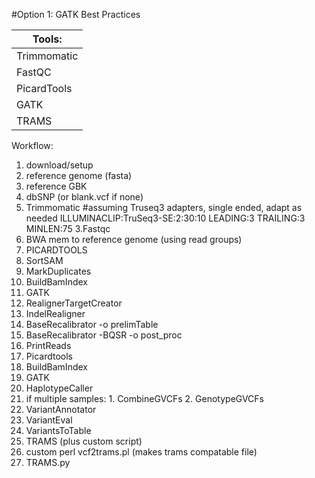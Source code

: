 #Option 1: GATK Best Practices

|Tools: |
|-------------|
| Trimmomatic |
| FastQC |
| PicardTools |
| GATK |
| TRAMS |

Workflow:

1. download/setup 
  1. reference genome (fasta) 
  2. reference GBK
  3. dbSNP (or blank.vcf if none)
2. Trimmomatic   #assuming Truseq3 adapters, single ended, adapt as needed ILLUMINACLIP:TruSeq3-SE:2:30:10 LEADING:3 TRAILING:3 MINLEN:75
3.Fastqc
4. BWA mem to reference genome (using read groups)
5. PICARDTOOLS
  1. SortSAM
  2. MarkDuplicates
  3. BuildBamIndex
6. GATK
  1. RealignerTargetCreator
  2. IndelRealigner
  3. BaseRecalibrator -o prelimTable
  4. BaseRecalibrator -BQSR -o post_proc
  5. PrintReads 
7. Picardtools
  1. BuildBamIndex
8. GATK 
  1. HaplotypeCaller
  2. if multiple samples:
    1. CombineGVCFs
    2. GenotypeGVCFs
  3. VariantAnnotator
  4. VariantEval
  5. VariantsToTable
9. TRAMS (plus custom script)
 1. custom perl vcf2trams.pl (makes trams compatable file)
 2. TRAMS.py 

